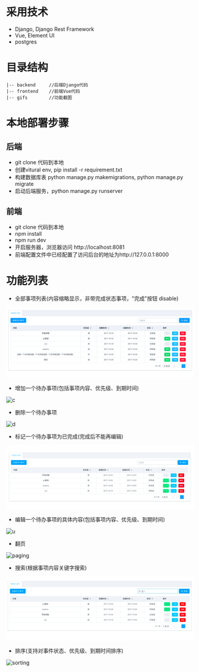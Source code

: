 # 采用技术 #

* Django, Django Rest Framework
* Vue, Element UI
* postgres


# 目录结构 #

	|-- backend     //后端Django代码
	|-- frontend    //前端Vue代码 
    |-- gifs        //功能截图 
    
    
# 本地部署步骤 #

## 后端 ##

* git clone 代码到本地
* 创建vitural env, pip install -r requirement.txt
* 构建数据库表 python manage.py makemigrations,
python manage.py migrate
* 启动后端服务，python manage.py runserver

## 前端 ##

* git clone 代码到本地
* npm install
* npm run dev
* 开启服务器，浏览器访问 http://localhost:8081
* 前端配置文件中已经配置了访问后台的地址为http://127.0.0.1:8000

# 功能列表 #

* 全部事项列表(内容缩略显示，非带完成状态事项，"完成"按钮 disable)

![l](https://github.com/jasonpanacea/prework/blob/master/gifs/list.png)


* 增加一个待办事项(包括事项内容、优先级、到期时间)

![c](https://github.com/jasonpanacea/prework/blob/master/gifs/create.gif)

* 删除一个待办事项

![d](https://github.com/jasonpanacea/prework/blob/master/gifs/delete.gif)

* 标记一个待办事项为已完成(完成后不能再编辑)

![f](https://github.com/jasonpanacea/prework/blob/master/gifs/finish.gif)
* 编辑一个待办事项的具体内容(包括事项内容、优先级、到期时间)

![u](https://github.com/jasonpanacea/prework/blob/master/gifs/update.gif)

* 翻页

![paging](https://github.com/jasonpanacea/prework/blob/master/gifs/paging.gif)

* 搜索(根据事项内容关键字搜索)

![search](https://github.com/jasonpanacea/prework/blob/master/gifs/search.gif)

* 排序(支持对事件状态、优先级、到期时间排序)

![sorting](https://github.com/jasonpanacea/prework/blob/master/gifs/sort.gif)

